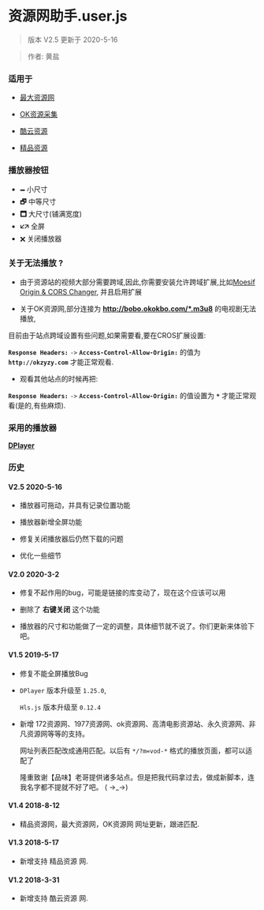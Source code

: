 # 资源网助手.user.js

> 版本 V2.5 更新于 2020-5-16

> 作者: 黄盐

### 适用于

+ [最大资源网](http://www.zuidazy.net/?m=vod-*)

+ [OK资源采集](http://www.okzyzy.com/?m=vod-*)

+ [酷云资源](http://www.kuyun.co/)

+ [精品资源](http://jingpinzy.com/)

### 播放器按钮

- **🗕** 小尺寸 
- **🗗** 中等尺寸
- **🗖** 大尺寸(铺满宽度)
- **🡧🡥** 全屏
- **🗙** 关闭播放器

### 关于无法播放 ?

- 由于资源站的视频大部分需要跨域,因此,你需要安装允许跨域扩展,比如[Moesif Origin & CORS Changer,](https://chrome.google.com/webstore/detail/moesif-origin-cors-change/digfbfaphojjndkpccljibejjbppifbc?utm_source=chrome-ntp-icon) 并且启用扩展

- 关于OK资源网,部分连接为 **http://bobo.okokbo.com/*.m3u8** 的电视剧无法播放,

目前由于站点跨域设置有些问题,如果需要看,要在CROS扩展设置:

**`Response Headers:`** `->` **`Access-Control-Allow-Origin:`** 的值为 **`http://okzyzy.com`** 才能正常观看.

- 观看其他站点的时候再把:

**`Response Headers:`** `->` **`Access-Control-Allow-Origin:`** 的值设置为 **`*`** 才能正常观看(是的,有些麻烦).

### 采用的播放器

  **[DPlayer](https://github.com/MoePlayer/DPlayer)**

### 历史

#### V2.5  2020-5-16

- 播放器可拖动，并具有记录位置功能

- 播放器新增全屏功能

- 修复关闭播放器后仍然下载的问题

- 优化一些细节

#### V2.0  2020-3-2

- 修复不起作用的bug，可能是链接的库变动了，现在这个应该可以用

- 删除了 **右键关闭** 这个功能

- 播放器的尺寸和功能做了一定的调整，具体细节就不说了。你们更新来体验下吧。

#### V1.5  2019-5-17

- 修复不能全屏播放Bug

- `DPlayer` 版本升级至 `1.25.0`, 

  `Hls.js` 版本升级至 `0.12.4`

- 新增 172资源网、1977资源网、ok资源网、高清电影资源站、永久资源网、非凡资源网等等的支持。

  网址列表匹配改成通用匹配。以后有 `*/?m=vod-*` 格式的播放页面，都可以适配了
  
  隆重致谢【品味】老哥提供诸多站点。但是把我代码拿过去，做成新脚本，连我名字都不提就不好了吧。 ( →_→)

#### V1.4  2018-8-12

- 精品资源网，最大资源网，OK资源网 网址更新，跟进匹配.

#### V1.3  2018-5-17

- 新增支持 精品资源 网.

#### V1.2  2018-3-31

- 新增支持 酷云资源 网.
